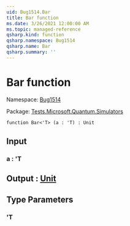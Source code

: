 ```yaml
---
uid: Bug1514.Bar
title: Bar function
ms.date: 3/26/2021 12:00:00 AM
ms.topic: managed-reference
qsharp.kind: function
qsharp.namespace: Bug1514
qsharp.name: Bar
qsharp.summary: ''
---
```


# Bar function

Namespace: [Bug1514](xref:Bug1514)

Package: [Tests.Microsoft.Quantum.Simulators](https://nuget.org/packages/Tests.Microsoft.Quantum.Simulators)




```qsharp
function Bar<'T> (a : 'T) : Unit
```


## Input

### a : 'T





## Output : [Unit](xref:microsoft.quantum.lang-ref.unit)



## Type Parameters

### 'T

